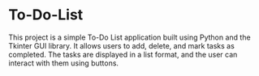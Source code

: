 # To-Do-List

This project is a simple To-Do List application built using Python and the Tkinter GUI library. It allows users to add, delete, and mark tasks as completed. The tasks are displayed in a list format, and the user can interact with them using buttons.
